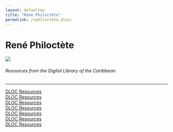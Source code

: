 ```yaml
---
layout: defaultau
title: "René Philoctète"
permalink: /rphiloctete_dloc/
---
```

<!-- partial:index.partial.html -->
<div class="content">
    <h1>René Philoctète</h1>
    <div class="quote">
        <div><img src="http://ile-en-ile.org/wp-content/uploads/2003/02/philoctete.jpg" class="logo"></div>
    </div>
    <body>
    <h6>Resources from the Digital Library of the Caribbean</h6><hr> 
        <a href="https://www.dloc.com/AA00073359/00001/downloads" target="_blank">DLOC Resources</a><br>
        <a href="https://www.dloc.com/AA00073373/00001/downloads" target="_blank">DLOC Resources</a><br>
        <a href="https://www.dloc.com/AA00073374/00001/downloads" target="_blank">DLOC Resources</a><br>
        <a href="https://www.dloc.com/AA00073374/00001/downloads" target="_blank">DLOC Resources</a><br>
        <a href="https://www.dloc.com/AA00073451/00001/downloads" target="_blank">DLOC Resources</a><br>
        <a href="https://www.dloc.com/AA00073451/00001/downloads" target="_blank">DLOC Resources</a><br>
        <a href="https://www.dloc.com/AA00073506/00001/downloads" target="_blank">DLOC Resources</a><br>
    </body> 
          </div>
  <!-- partial -->
<script src='https://cdnjs.cloudflare.com/ajax/libs/jquery/3.1.1/jquery.min.js'></script><script  src="{{ site.baseurl }}/assets/js/authorscript.js"></script>